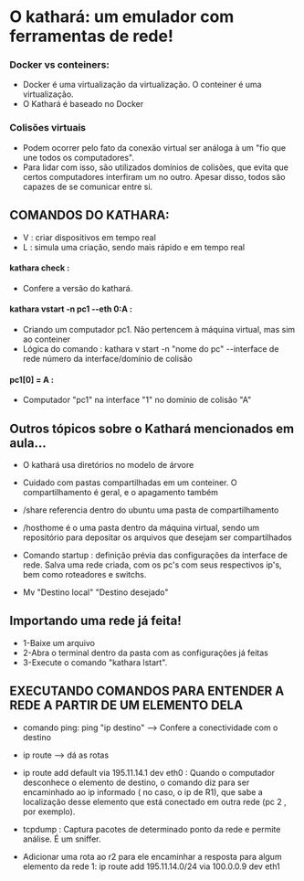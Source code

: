 # O kathará: um emulador com ferramentas de rede!


### Docker vs conteiners:
* Docker é uma virtualização da virtualização. O conteiner é uma virtualização.
* O Kathará é baseado no Docker



### Colisões virtuais 
* Podem ocorrer pelo fato da conexão virtual ser análoga à um "fio que une todos os computadores".
* Para lidar com isso, são utilizados domínios de colisões, que evita que certos computadores interfiram um no outro. Apesar disso, todos são capazes de se comunicar entre si.










## COMANDOS DO KATHARA:
* V : criar dispositivos em tempo real
* L : simula uma criação, sendo mais rápido e em tempo real

#### kathara check :
* Confere a versão do kathará.

#### kathara vstart -n pc1 --eth 0:A :
* Criando um computador pc1. Não pertencem à máquina virtual, mas sim ao conteiner
* Lógica do comando : kathara v start -n "nome do pc" --interface de rede      número da interface/domínio de colisão

#### pc1[0] = A : 
* Computador "pc1" na interface "1" no domínio de colisão "A"








## Outros tópicos sobre o Kathará mencionados em aula...
* O kathará usa diretórios no modelo de árvore

* Cuidado com pastas compartilhadas em um conteiner. O compartilhamento é geral, e o apagamento também

* /share referencia dentro do ubuntu uma pasta de compartilhamento
* /hosthome é o uma pasta dentro da máquina virtual, sendo um repositório para depositar os arquivos que desejam ser compartilhados

* Comando startup : definição prévia das configurações da interface de rede. Salva uma rede criada, com os pc's com seus respectivos ip's, bem como roteadores e switchs.

* Mv "Destino local" "Destino desejado"






## Importando uma rede já feita!
* 1-Baixe um arquivo
* 2-Abra o terminal dentro da pasta com as configurações já feitas
* 3-Execute o comando "kathara lstart".

## EXECUTANDO COMANDOS PARA ENTENDER A REDE A PARTIR DE UM ELEMENTO DELA
* comando ping: ping "ip destino" --> Confere a conectividade com o destino

* ip route --> dá as rotas

* ip route add default via 195.11.14.1 dev eth0 : 
Quando o computador desconhece o elemento de destino, o comando diz para ser encaminhado ao ip informado ( no caso, o ip de R1),
que sabe a localização desse elemento que está conectado em outra rede (pc 2 , por exemplo).


* tcpdump : Captura pacotes de determinado ponto da rede e permite análise. É um sniffer.

* Adicionar uma rota ao r2 para ele encaminhar a resposta para algum elemento da rede 1:
ip route add 195.11.14.0/24 via 100.0.0.9 dev eth1


